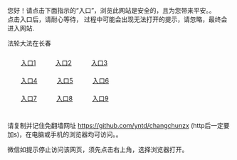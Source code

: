您好！请点击下面指示的“入口”，浏览此网站是安全的，且为您带来平安。。 <br/>
点击入口后，请耐心等待， 过程中可能会出现无法打开的提示，请忽略，最终会进入网站. </br>

法轮大法在长春<br/>
<div style="padding:10px"><a style="margin:20px" target="_blank" href="https://d1947hj7lqbvvg.cloudfront.net/2Qpsp?kcylplz" id="ccLink1" rel="nofollow">入口1</a> <a target="_blank" style="margin:20px" href="https://d14b0t4i1pioql.cloudfront.net/2Qpsp?ugwnc" id="ccLink2" rel="nofollow">入口2</a> <a style="margin:20px" target="_blank" href="https://d22xvbng8tjllr.cloudfront.net/2Qpsp?qbyhz" id="ccLink3" rel="nofollow">入口3</a></div>

<div style="padding:10px" ><a style="margin:20px" target="_blank" href="https://d1947hj7lqbvvg.cloudfront.net/2Qpsp?kcylplz" id="ccLink4" rel="nofollow">入口4</a> <a style="margin:20px" href="https://d14b0t4i1pioql.cloudfront.net/2Qpsp?ugwnc" target="_blank" id="ccLink5" rel="nofollow">入口5</a> <a style="margin:20px" href="https://d22xvbng8tjllr.cloudfront.net/2Qpsp?qbyhz" target="_blank" id="ccLink6" rel="nofollow">入口6</a></div>

<div style="padding:10px"><a style="margin:20px" target="_blank" href="https://d1947hj7lqbvvg.cloudfront.net/2Qpsp?kcylplz" id="ccLink7" rel="nofollow">入口7</a> <a style="margin:20px" href="https://d14b0t4i1pioql.cloudfront.net/2Qpsp?ugwnc" target="_blank" id="ccLink8" rel="nofollow">入口8</a> <a style="margin:20px" target="_blank" href="https://d22xvbng8tjllr.cloudfront.net/2Qpsp?qbyhz" id="ccLink9" rel="nofollow">入口9</a></div>

<br/>



请复制并记住免翻墙网址 https://github.com/yntd/changchunzx (http后一定要加s)，在电脑或手机的浏览器均可访问。。<br/>

微信如提示停止访问该网页，须先点击右上角，选择浏览器打开。
